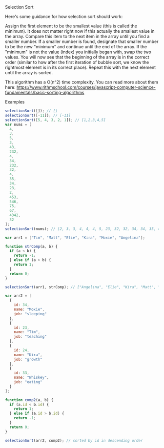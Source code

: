 Selection Sort

Here's some guidance for how selection sort should work:

Assign the first element to be the smallest value (this is called the minimum). It does not matter right now if this actually the smallest value in the array.
Compare this item to the next item in the array until you find a smaller number.
If a smaller number is found, designate that smaller number to be the new "minimum" and continue until the end of the array.
If the "minimum" is not the value (index) you initially began with, swap the two values. You will now see that the beginning of the array is in the correct order (similar to how after the first iteration of bubble sort, we know the rightmost element is in its correct place).
Repeat this with the next element until the array is sorted.

This algorithm has a O(n^2) time complexity. You can read more about them here: https://www.rithmschool.com/courses/javascript-computer-science-fundamentals/basic-sorting-algorithms

Examples

```js
selectionSort([]); // []
selectionSort([-11]); // [-11]
selectionSort([5, 4, 3, 2, 1]); // [1,2,3,4,5]
var nums = [
  4,
  3,
  5,
  3,
  43,
  232,
  4,
  34,
  232,
  32,
  4,
  35,
  34,
  23,
  2,
  453,
  546,
  75,
  67,
  4342,
  32
];
selectionSort(nums); // [2, 3, 3, 4, 4, 4, 5, 23, 32, 32, 34, 34, 35, 43, 67, 75, 232, 232, 453, 546, 4342]

var arr1 = ["Tim", "Matt", "Elie", "Kira", "Moxie", "Angelina"];

function strComp(a, b) {
  if (a < b) {
    return -1;
  } else if (a > b) {
    return 1;
  }
  return 0;
}

selectionSort(arr1, strComp); // ["Angelina", "Elie", "Kira", "Matt", "Moxie", "Tim"]

var arr2 = [
  {
    id: 34,
    name: "Moxie",
    job: "sleeping"
  },
  {
    id: 23,
    name: "Tim",
    job: "teaching"
  },
  {
    id: 24,
    name: "Kira",
    job: "growth"
  },
  {
    id: 33,
    name: "Whiskey",
    job: "eating"
  }
];

function comp2(a, b) {
  if (a.id < b.id) {
    return 1;
  } else if (a.id > b.id) {
    return -1;
  }
  return 0;
}

selectionSort(arr2, comp2); // sorted by id in descending order
```
